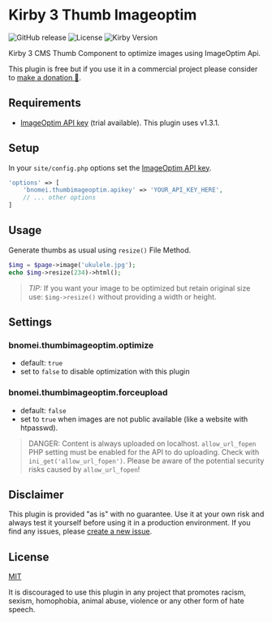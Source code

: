 # Kirby 3 Thumb Imageoptim

![GitHub release](https://img.shields.io/github/release/bnomei/kirby3-thumb-imageoptim.svg?maxAge=1800) ![License](https://img.shields.io/github/license/mashape/apistatus.svg) ![Kirby Version](https://img.shields.io/badge/Kirby-3%2B-black.svg)

Kirby 3 CMS Thumb Component to optimize images using ImageOptim Api.

This plugin is free but if you use it in a commercial project please consider to [make a donation 🍻](https://www.paypal.me/bnomei/3).

## Requirements

- [ImageOptim API key](https://imageoptim.com/api/register) (trial available). This plugin uses v1.3.1.

## Setup

In your `site/config.php` options set the [ImageOptim API key](https://imageoptim.com/api/register).

```php
'options' => [
    'bnomei.thumbimageoptim.apikey' => 'YOUR_API_KEY_HERE',
    // ... other options
]
```

## Usage

Generate thumbs as usual using `resize()` File Method.

```php
$img = $page->image('ukulele.jpg');
echo $img->resize(234)->html();
```

> *TIP:*
> If you want your image to be optimized but retain original size use:
> `$img->resize()` without providing a width or height.

## Settings

### bnomei.thumbimageoptim.optimize
- default: `true`
- set to `false` to disable optimization with this plugin

### bnomei.thumbimageoptim.forceupload
- default: `false`
- set to `true` when images are not public available (like a website with htpasswd).

> DANGER: Content is always uploaded on localhost. `allow_url_fopen` PHP setting must be enabled for the API to do uploading. Check with `ini_get('allow_url_fopen')`. Please be aware of the potential security risks caused by `allow_url_fopen`!

## Disclaimer

This plugin is provided "as is" with no guarantee. Use it at your own risk and always test it yourself before using it in a production environment. If you find any issues, please [create a new issue](https://github.com/bnomei/kirby3-thumb-imageoptim/issues/new).

## License

[MIT](https://opensource.org/licenses/MIT)

It is discouraged to use this plugin in any project that promotes racism, sexism, homophobia, animal abuse, violence or any other form of hate speech.
